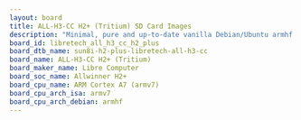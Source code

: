 ```yaml
---
layout: board
title: ALL-H3-CC H2+ (Tritium) SD Card Images
description: "Minimal, pure and up-to-date vanilla Debian/Ubuntu armhf SD card images for ALL-H3-CC H2+ (Tritium) by Libre Computer, SoC: Allwinner H2+, CPU ISA: armv7"
board_id: libretech_all_h3_cc_h2_plus
board_dtb_name: sun8i-h2-plus-libretech-all-h3-cc
board_name: ALL-H3-CC H2+ (Tritium)
board_maker_name: Libre Computer
board_soc_name: Allwinner H2+
board_cpu_name: ARM Cortex A7 (armv7)
board_cpu_arch_isa: armv7
board_cpu_arch_debian: armhf
---
```


